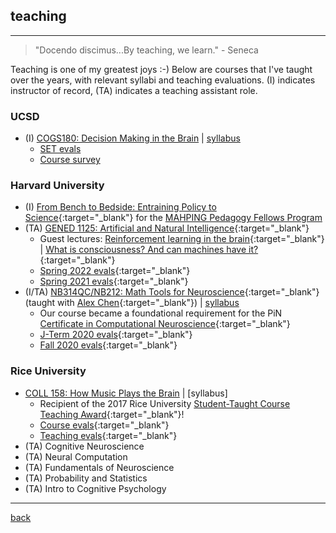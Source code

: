 
## teaching
***
> "Docendo discimus...By teaching, we learn."  - Seneca

Teaching is one of my greatest joys :-) Below are courses that I've taught over the years, with relevant syllabi and teaching evaluations. (I) indicates instructor of record, (TA) indicates a teaching assistant role.

### UCSD
* (I) [COGS180: Decision Making in the Brain](https://cogs180.github.io/su24/) | [syllabus](https://docs.google.com/document/d/1YbU2V1225l-x12fQKUVlMM4-4mK96GNLAb7WUcLVrbA/edit?tab=t.0)
  * [SET evals](./files/cogs180_set.pdf)
  * [Course survey](./files/cogs180_survey.pdf)
  
### Harvard University
* (I) [From Bench to Bedside: Entraining Policy to Science](https://mahpingfellows.github.io/course/){:target="_blank"} for the [MAHPING Pedagogy Fellows Program](https://mahping.hsites.harvard.edu/pedagogy-fellows-program)
* (TA) [GENED 1125: Artificial and Natural Intelligence](https://gened1125.github.io/spring2024/){:target="_blank"} 
  * Guest lectures: [Reinforcement learning in the brain](https://www.youtube.com/watch?v=qIjEKWftu0A&ab_channel=LucyLai){:target="_blank"} | [What is consciousness? And can machines have it?](https://www.youtube.com/watch?v=kle1uBIW8dM&ab_channel=LucyLai){:target="_blank"}
  * [Spring 2022 evals](./files/gened1125_s22.pdf){:target="_blank"} 
  * [Spring 2021 evals](./files/gened1125_s21.pdf){:target="_blank"}
* (I/TA) [NB314QC/NB212: Math Tools for Neuroscience](https://github.com/ebatty/MathToolsforNeuroscience){:target="_blank"} (taught with [Alex Chen](https://twitter.com/alexbchen){:target="_blank"}) | [syllabus](https://docs.google.com/document/d/15kfaz1kyhHrSDlMr_YHbdG58HQfPUHnDL4xzD3m74rg/edit?usp=sharing)
  * Our course became a foundational requirement for the PiN [Certificate in Computational Neuroscience](https://pinphd.hms.harvard.edu/training/computational-certificate){:target="_blank"}
  * [J-Term 2020 evals](./files/nb314qc_evals.pdf){:target="_blank"}
  * [Fall 2020 evals](./files/nb212_evals.pdf){:target="_blank"}

### Rice University
* [COLL 158: How Music Plays the Brain](https://courses.rice.edu/admweb/!SWKSCAT.cat?p_action=CATALIST&p_acyr_code=2019&p_crse_numb=158&p_subj=COLL) | [syllabus]
  * Recipient of the 2017 Rice University [Student-Taught Course Teaching Award](https://cte.rice.edu/stc#award){:target="_blank"}!
  * [Course evals](./files/coll158_evals.pdf){:target="_blank"}
  * [Teaching evals](./files/coll158_teaching.pdf){:target="_blank"}
* (TA) Cognitive Neuroscience
* (TA) Neural Computation
* (TA) Fundamentals of Neuroscience
* (TA) Probability and Statistics
* (TA) Intro to Cognitive Psychology

***
[back](./)
